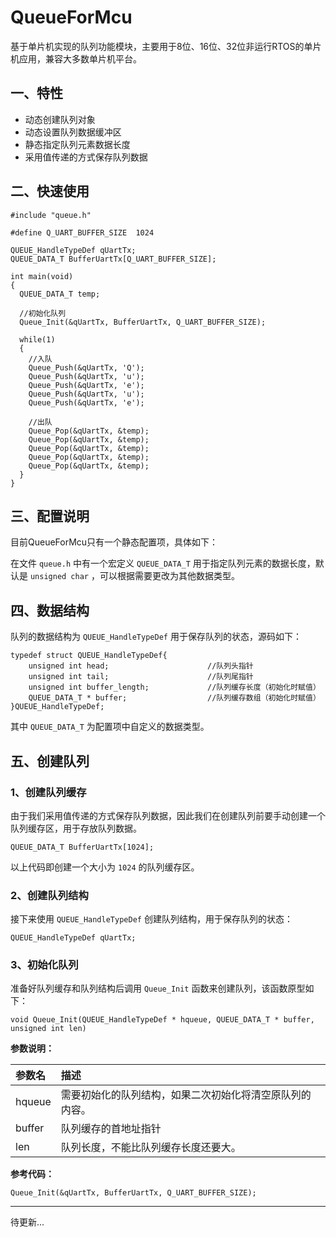 # QueueForMcu
基于单片机实现的队列功能模块，主要用于8位、16位、32位非运行RTOS的单片机应用，兼容大多数单片机平台。

## 一、特性
* 动态创建队列对象
* 动态设置队列数据缓冲区
* 静态指定队列元素数据长度
* 采用值传递的方式保存队列数据

## 二、快速使用

```
#include "queue.h"

#define Q_UART_BUFFER_SIZE  1024

QUEUE_HandleTypeDef qUartTx;
QUEUE_DATA_T BufferUartTx[Q_UART_BUFFER_SIZE];

int main(void)
{
  QUEUE_DATA_T temp;
  
  //初始化队列
  Queue_Init(&qUartTx, BufferUartTx, Q_UART_BUFFER_SIZE);
  
  while(1)
  {
    //入队
    Queue_Push(&qUartTx, 'Q');
    Queue_Push(&qUartTx, 'u');
    Queue_Push(&qUartTx, 'e');
    Queue_Push(&qUartTx, 'u');
    Queue_Push(&qUartTx, 'e');
    
    //出队
    Queue_Pop(&qUartTx, &temp);
    Queue_Pop(&qUartTx, &temp);
    Queue_Pop(&qUartTx, &temp);
    Queue_Pop(&qUartTx, &temp);
    Queue_Pop(&qUartTx, &temp);
  }
}
```

## 三、配置说明

目前QueueForMcu只有一个静态配置项，具体如下：

在文件 `queue.h` 中有一个宏定义 `QUEUE_DATA_T` 用于指定队列元素的数据长度，默认是 `unsigned char` ，可以根据需要更改为其他数据类型。

## 四、数据结构

队列的数据结构为 `QUEUE_HandleTypeDef` 用于保存队列的状态，源码如下：

```
typedef struct QUEUE_HandleTypeDef{
    unsigned int head;                      //队列头指针
    unsigned int tail;                      //队列尾指针
    unsigned int buffer_length;             //队列缓存长度（初始化时赋值）
    QUEUE_DATA_T * buffer;                  //队列缓存数组（初始化时赋值）
}QUEUE_HandleTypeDef;
```

其中 `QUEUE_DATA_T` 为配置项中自定义的数据类型。

## 五、创建队列

### 1、创建队列缓存

由于我们采用值传递的方式保存队列数据，因此我们在创建队列前要手动创建一个队列缓存区，用于存放队列数据。

```
QUEUE_DATA_T BufferUartTx[1024];
```

以上代码即创建一个大小为 `1024` 的队列缓存区。

### 2、创建队列结构
接下来使用 `QUEUE_HandleTypeDef` 创建队列结构，用于保存队列的状态：

```
QUEUE_HandleTypeDef qUartTx;
```

### 3、初始化队列

准备好队列缓存和队列结构后调用 `Queue_Init` 函数来创建队列，该函数原型如下：

```
void Queue_Init(QUEUE_HandleTypeDef * hqueue, QUEUE_DATA_T * buffer, unsigned int len)
```

**参数说明：**

| 参数名 | 描述 |
|:--|:--|
| hqueue | 需要初始化的队列结构，如果二次初始化将清空原队列的内容。 |
| buffer | 队列缓存的首地址指针 |
| len | 队列长度，不能比队列缓存长度还要大。 |

**参考代码：**

```
Queue_Init(&qUartTx, BufferUartTx, Q_UART_BUFFER_SIZE);
```

****
待更新...